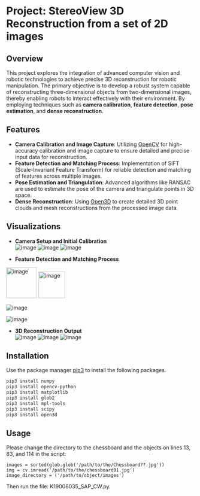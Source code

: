# Project: StereoView 3D Reconstruction from a set of 2D images

## Overview
This project explores the integration of advanced computer vision and robotic technologies to achieve precise 3D reconstruction for robotic manipulation. The primary objective is to develop a robust system capable of reconstructing three-dimensional objects from two-dimensional images, thereby enabling robots to interact effectively with their environment. By employing techniques such as **camera calibration**, **feature detection**, **pose estimation**, and **dense reconstruction**.

## Features
- **Camera Calibration and Image Capture**: Utilizing [OpenCV](https://opencv.org/) for high-accuracy calibration and image capture to ensure detailed and precise input data for reconstruction.
- **Feature Detection and Matching Process**: Implementation of SIFT (Scale-Invariant Feature Transform) for reliable detection and matching of features across multiple images.
- **Pose Estimation and Triangulation**: Advanced algorithms like RANSAC are used to estimate the pose of the camera and triangulate points in 3D space.
- **Dense Reconstruction**: Using [Open3D](http://www.open3d.org/) to create detailed 3D point clouds and mesh reconstructions from the processed image data.

## Visualizations
- **Camera Setup and Initial Calibration**  
  ![image](https://github.com/Mars-Mah3r/3D-Reconstruction-SteroView-/assets/108829389/d06a5ca4-e02d-4452-968c-cddf9ba33605)
  ![image](https://github.com/Mars-Mah3r/3D-Reconstruction-SteroView-/assets/108829389/9ae50778-33ae-4a3f-bf70-999b11f07d6a)
  ![image](https://github.com/Mars-Mah3r/3D-Reconstruction-SteroView-/assets/108829389/e68326b3-d90a-4240-9e1b-940a58857ff2)

- **Feature Detection and Matching Process**  
<img width="82" alt="image" src="https://github.com/Mars-Mah3r/3D-Reconstruction-SteroView-/assets/108829389/7903b124-949f-47b8-ac71-c8a8ce3bb307">
<img width="71" alt="image" src="https://github.com/Mars-Mah3r/3D-Reconstruction-SteroView-/assets/108829389/67540b74-f4b2-40bd-b23a-94e13b36b973">

![image](https://github.com/Mars-Mah3r/3D-Reconstruction-StereoView-/assets/108829389/eee939b6-8dde-430f-bbdd-b5aa0533dffc)


![image](https://github.com/Mars-Mah3r/3D-Reconstruction-StereoView-/assets/108829389/88cec1ba-d4b9-4aec-bbaf-6da381aa312c)



  
- **3D Reconstruction Output**  
![image](https://github.com/Mars-Mah3r/3D-Reconstruction-SteroView-/assets/108829389/d1ecb533-f4b3-4907-8ed8-5c28e4983604)
![image](https://github.com/Mars-Mah3r/3D-Reconstruction-SteroView-/assets/108829389/5664cf0c-4f60-4f5d-b072-4843811a5b4c)
![image](https://github.com/Mars-Mah3r/3D-Reconstruction-SteroView-/assets/108829389/75162d2c-8bd6-4e85-9e0f-f03fed5acfa4)


## Installation

Use the package manager [pip3](https://pip.pypa.io/en/stable/) to install the following packages.

```bash
pip3 install numpy
pip3 install opencv-python
pip3 install matplotlib
pip3 install glob2
pip3 install mpl-tools
pip3 install scipy
pip3 install open3d 
```

## Usage
Please change the directory to the chessboard and the objects on lines 13, 83, and 114 in the script:
```
images = sorted(glob.glob('/path/to/the/Chessboard??.jpg'))
img = cv.imread('/path/to/the/chessboard01.jpg')
image_directory = ('/path/to/object/images')
```

Then run the file: K19006035_SAP_CW.py.

